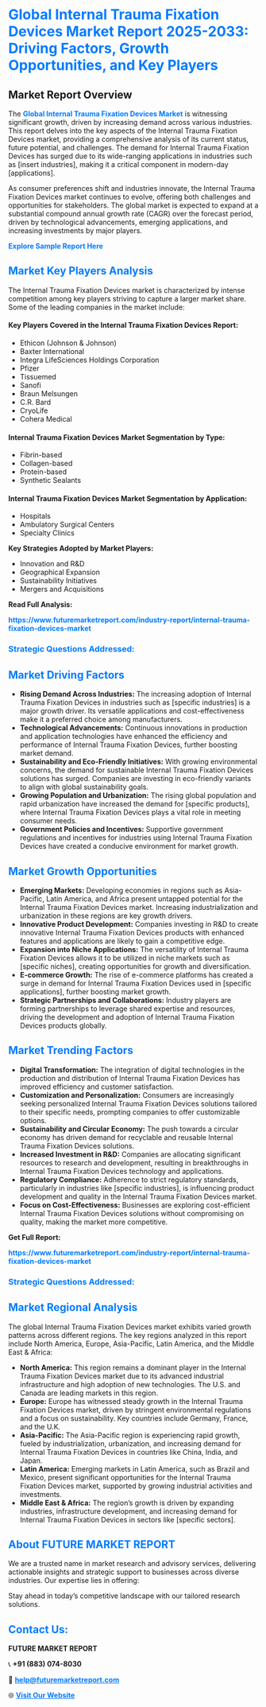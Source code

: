 <h1 style="color: #007BFF;">Global Internal Trauma Fixation Devices Market Report 2025-2033: Driving Factors, Growth Opportunities, and Key Players</h1>

<section id="overview">
<h2>Market Report Overview</h2>
<p>The <a href="https://www.futuremarketreport.com/industry-report/internal-trauma-fixation-devices-market" style="color: #007BFF; text-decoration: none;"><strong>Global Internal Trauma Fixation Devices Market</strong></a> is witnessing significant growth, driven by increasing demand across various industries. This report delves into the key aspects of the Internal Trauma Fixation Devices market, providing a comprehensive analysis of its current status, future potential, and challenges. The demand for Internal Trauma Fixation Devices has surged due to its wide-ranging applications in industries such as [insert industries], making it a critical component in modern-day [applications].</p>
<p>As consumer preferences shift and industries innovate, the Internal Trauma Fixation Devices market continues to evolve, offering both challenges and opportunities for stakeholders. The global market is expected to expand at a substantial compound annual growth rate (CAGR) over the forecast period, driven by technological advancements, emerging applications, and increasing investments by major players.</p>
</section>

<section id="overview">
<p><a href="https://www.futuremarketreport.com/request-sample/reportId=35946" style="color: #007BFF; text-decoration: none;"><strong>Explore Sample Report Here</strong></a></p>
</section>

<section id="key-players">
<h2 style="color: #007BFF;">Market Key Players Analysis</h2>
<p>The Internal Trauma Fixation Devices market is characterized by intense competition among key players striving to capture a larger market share. Some of the leading companies in the market include:</p>
<h4>Key Players Covered in the Internal Trauma Fixation Devices Report:</h4>
<ul><li>Ethicon (Johnson &amp; Johnson)</li><li>Baxter International</li><li>Integra LifeSciences Holdings Corporation</li><li>Pfizer</li><li>Tissuemed</li><li>Sanofi</li><li>Braun Melsungen</li><li>C.R. Bard</li><li>CryoLife</li><li>Cohera Medical</li></ul>
<h4>Internal Trauma Fixation Devices Market Segmentation by Type:</h4>
<ul><li>Fibrin-based</li><li>Collagen-based</li><li>Protein-based</li><li>Synthetic Sealants</li></ul>

<h4>Internal Trauma Fixation Devices Market Segmentation by Application:</h4>
<ul><li>Hospitals</li><li>Ambulatory Surgical Centers</li><li>Specialty Clinics</li></ul>
<p><strong>Key Strategies Adopted by Market Players:</strong></p>
<ul>
<li>Innovation and R&D</li>
<li>Geographical Expansion</li>
<li>Sustainability Initiatives</li>
<li>Mergers and Acquisitions</li>
</ul>
</section>

<section>
<p><strong>Read Full Analysis: </strong></p><a href="https://www.futuremarketreport.com/industry-report/internal-trauma-fixation-devices-market" style="color: #007BFF; text-decoration: none;"><strong>https://www.futuremarketreport.com/industry-report/internal-trauma-fixation-devices-market</strong></a>
<h3 style="color: #007BFF;">Strategic Questions Addressed:</h3>
</section>

<section id="driving-factors">
<h2 style="color: #007BFF;">Market Driving Factors</h2>
<ul>
<li><strong>Rising Demand Across Industries:</strong> The increasing adoption of Internal Trauma Fixation Devices in industries such as [specific industries] is a major growth driver. Its versatile applications and cost-effectiveness make it a preferred choice among manufacturers.</li>
<li><strong>Technological Advancements:</strong> Continuous innovations in production and application technologies have enhanced the efficiency and performance of Internal Trauma Fixation Devices, further boosting market demand.</li>
<li><strong>Sustainability and Eco-Friendly Initiatives:</strong> With growing environmental concerns, the demand for sustainable Internal Trauma Fixation Devices solutions has surged. Companies are investing in eco-friendly variants to align with global sustainability goals.</li>
<li><strong>Growing Population and Urbanization:</strong> The rising global population and rapid urbanization have increased the demand for [specific products], where Internal Trauma Fixation Devices plays a vital role in meeting consumer needs.</li>
<li><strong>Government Policies and Incentives:</strong> Supportive government regulations and incentives for industries using Internal Trauma Fixation Devices have created a conducive environment for market growth.</li>
</ul>
</section>

<section id="growth-opportunities">
<h2 style="color: #007BFF;">Market Growth Opportunities</h2>
<ul>
<li><strong>Emerging Markets:</strong> Developing economies in regions such as Asia-Pacific, Latin America, and Africa present untapped potential for the Internal Trauma Fixation Devices market. Increasing industrialization and urbanization in these regions are key growth drivers.</li>
<li><strong>Innovative Product Development:</strong> Companies investing in R&D to create innovative Internal Trauma Fixation Devices products with enhanced features and applications are likely to gain a competitive edge.</li>
<li><strong>Expansion into Niche Applications:</strong> The versatility of Internal Trauma Fixation Devices allows it to be utilized in niche markets such as [specific niches], creating opportunities for growth and diversification.</li>
<li><strong>E-commerce Growth:</strong> The rise of e-commerce platforms has created a surge in demand for Internal Trauma Fixation Devices used in [specific applications], further boosting market growth.</li>
<li><strong>Strategic Partnerships and Collaborations:</strong> Industry players are forming partnerships to leverage shared expertise and resources, driving the development and adoption of Internal Trauma Fixation Devices products globally.</li>
</ul>
</section>

<section id="trending-factors">
<h2 style="color: #007BFF;">Market Trending Factors</h2>
<ul>
<li><strong>Digital Transformation:</strong> The integration of digital technologies in the production and distribution of Internal Trauma Fixation Devices has improved efficiency and customer satisfaction.</li>
<li><strong>Customization and Personalization:</strong> Consumers are increasingly seeking personalized Internal Trauma Fixation Devices solutions tailored to their specific needs, prompting companies to offer customizable options.</li>
<li><strong>Sustainability and Circular Economy:</strong> The push towards a circular economy has driven demand for recyclable and reusable Internal Trauma Fixation Devices solutions.</li>
<li><strong>Increased Investment in R&D:</strong> Companies are allocating significant resources to research and development, resulting in breakthroughs in Internal Trauma Fixation Devices technology and applications.</li>
<li><strong>Regulatory Compliance:</strong> Adherence to strict regulatory standards, particularly in industries like [specific industries], is influencing product development and quality in the Internal Trauma Fixation Devices market.</li>
<li><strong>Focus on Cost-Effectiveness:</strong> Businesses are exploring cost-efficient Internal Trauma Fixation Devices solutions without compromising on quality, making the market more competitive.</li>
</ul>
</section>

<section>
<p><strong>Get Full Report: </strong></p><a href="https://www.futuremarketreport.com/industry-report/internal-trauma-fixation-devices-market" style="color: #007BFF; text-decoration: none;"><strong>https://www.futuremarketreport.com/industry-report/internal-trauma-fixation-devices-market</strong></a>
<h3 style="color: #007BFF;">Strategic Questions Addressed:</h3>
</section>


<section id="regional-analysis">
<h2 style="color: #007BFF;">Market Regional Analysis</h2>
<p>The global Internal Trauma Fixation Devices market exhibits varied growth patterns across different regions. The key regions analyzed in this report include North America, Europe, Asia-Pacific, Latin America, and the Middle East & Africa:</p>
<ul>
<li><strong>North America:</strong> This region remains a dominant player in the Internal Trauma Fixation Devices market due to its advanced industrial infrastructure and high adoption of new technologies. The U.S. and Canada are leading markets in this region.</li>
<li><strong>Europe:</strong> Europe has witnessed steady growth in the Internal Trauma Fixation Devices market, driven by stringent environmental regulations and a focus on sustainability. Key countries include Germany, France, and the U.K.</li>
<li><strong>Asia-Pacific:</strong> The Asia-Pacific region is experiencing rapid growth, fueled by industrialization, urbanization, and increasing demand for Internal Trauma Fixation Devices in countries like China, India, and Japan.</li>
<li><strong>Latin America:</strong> Emerging markets in Latin America, such as Brazil and Mexico, present significant opportunities for the Internal Trauma Fixation Devices market, supported by growing industrial activities and investments.</li>
<li><strong>Middle East & Africa:</strong> The region’s growth is driven by expanding industries, infrastructure development, and increasing demand for Internal Trauma Fixation Devices in sectors like [specific sectors].</li>
</ul>
</section>

<footer>
<h2 style="color: #007BFF;">About FUTURE MARKET REPORT</h2>
<p>We are a trusted name in market research and advisory services, delivering actionable insights and strategic support to businesses across diverse industries. Our expertise lies in offering:</p>

<p>Stay ahead in today’s competitive landscape with our tailored research solutions.</p>

<h2 style="color: #007BFF;">Contact Us:</h2>
<p><strong>FUTURE MARKET REPORT</strong></p>
<p>📞 <strong>+91 (883) 074-8030</strong></p>
<p>📧 <strong><a href="mailto:help@futuremarketreport.com" style="color: #007BFF;">help@futuremarketreport.com</a></strong></p>
<p>🌐 <strong><a href="https://www.futuremarketreport.com/" style="color: #007BFF;">Visit Our Website</a></strong></p>
</footer>